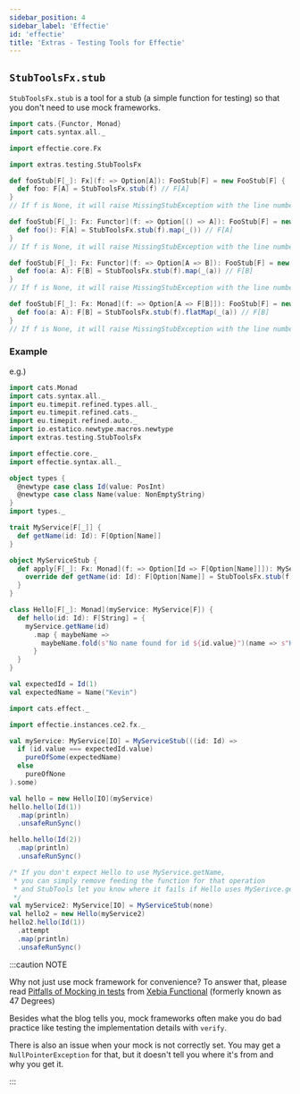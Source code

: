 ```yaml
---
sidebar_position: 4
sidebar_label: 'Effectie'
id: 'effectie'
title: 'Extras - Testing Tools for Effectie'
---
```


## `StubToolsFx.stub`
`StubToolsFx.stub` is a tool for a stub (a simple function for testing) so that you don't need to use mock frameworks.

```scala
import cats.{Functor, Monad}
import cats.syntax.all._

import effectie.core.Fx

import extras.testing.StubToolsFx
```

```scala
def fooStub[F[_]: Fx](f: => Option[A]): FooStub[F] = new FooStub[F] {
  def foo: F[A] = StubToolsFx.stub(f) // F[A]
}
// If f is None, it will raise MissingStubException with the line number pointing where it's missing
```

```scala
def fooStub[F[_]: Fx: Functor](f: => Option[() => A]): FooStub[F] = new FooStub[F] {
  def foo(): F[A] = StubToolsFx.stub(f).map(_()) // F[A]
}
// If f is None, it will raise MissingStubException with the line number pointing where it's missing
```
```scala
def fooStub[F[_]: Fx: Functor](f: => Option[A => B]): FooStub[F] = new FooStub[F] {
  def foo(a: A): F[B] = StubToolsFx.stub(f).map(_(a)) // F[B]
}
// If f is None, it will raise MissingStubException with the line number pointing where it's missing
```
```scala
def fooStub[F[_]: Fx: Monad](f: => Option[A => F[B]]): FooStub[F] = new FooStub[F] {
  def foo(a: A): F[B] = StubToolsFx.stub(f).flatMap(_(a)) // F[B]
}
// If f is None, it will raise MissingStubException with the line number pointing where it's missing
```

### Example

e.g.)

```scala mdoc:reset-object:height=4
import cats.Monad
import cats.syntax.all._
import eu.timepit.refined.types.all._
import eu.timepit.refined.cats._
import eu.timepit.refined.auto._
import io.estatico.newtype.macros.newtype
import extras.testing.StubToolsFx

import effectie.core._
import effectie.syntax.all._

object types {
  @newtype case class Id(value: PosInt)
  @newtype case class Name(value: NonEmptyString)
}
import types._

trait MyService[F[_]] {
  def getName(id: Id): F[Option[Name]]
}

object MyServiceStub {
  def apply[F[_]: Fx: Monad](f: => Option[Id => F[Option[Name]]]): MyService[F] = new MyService[F] {
    override def getName(id: Id): F[Option[Name]] = StubToolsFx.stub(f).flatMap(_(id))
  }
}

class Hello[F[_]: Monad](myService: MyService[F]) {
  def hello(id: Id): F[String] = {
    myService.getName(id)
      .map { maybeName =>
        maybeName.fold(s"No name found for id ${id.value}")(name => s"Hello ${name.value}")
      }
  }
}

val expectedId = Id(1)
val expectedName = Name("Kevin")

import cats.effect._

import effectie.instances.ce2.fx._

val myService: MyService[IO] = MyServiceStub(((id: Id) =>
  if (id.value === expectedId.value)
    pureOfSome(expectedName)
  else
    pureOfNone
).some)
```
```scala mdoc:nest
val hello = new Hello[IO](myService)
hello.hello(Id(1))
  .map(println)
  .unsafeRunSync()
```
```scala mdoc:nest
hello.hello(Id(2))
  .map(println)
  .unsafeRunSync()
```

```scala mdoc:nest:height=6
/* If you don't expect Hello to use MyService.getName,
 * you can simply remove feeding the function for that operation
 * and StubTools let you know where it fails if Hello uses MySerivce.getName.
 */
val myService2: MyService[IO] = MyServiceStub(none)
val hello2 = new Hello(myService2)
hello2.hello(Id(1))
  .attempt
  .map(println)
  .unsafeRunSync()
```

:::caution NOTE

Why not just use mock framework for convenience? To answer that, please read [Pitfalls of Mocking in tests](https://www.47deg.com/blog/mocking-and-how-to-avoid-it) from [Xebia Functional](https://www.47deg.com) (formerly known as 47 Degrees)

Besides what the blog tells you, mock frameworks often make you do bad practice like testing the implementation details with `verify`.

There is also an issue when your mock is not correctly set. You may get a `NullPointerException` for that, but it doesn't tell you where it's from and why you get it.

:::
